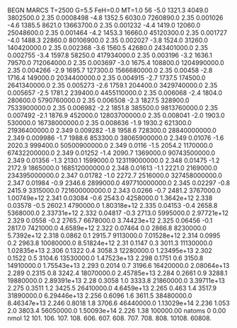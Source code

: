 BEGN
MARCS T=2500 G=5.5 FeH=0.0 MT=1.0
                  56
-5.0 1321.3 4049.0 3802500.0 2.35 0.0008498 
-4.8 1352.5 6030.0 7260890.0 2.35 0.001026 
-4.6 1385.5 8621.0 13663700.0 2.35 0.001232 
-4.4 1419.0 12060.0 25048600.0 2.35 0.001464 
-4.2 1453.3 16660.0 45120300.0 2.35 0.001727 
-4.0 1488.3 22860.0 80106900.0 2.35 0.002027 
-3.8 1524.0 31260.0 140420000.0 2.35 0.002368 
-3.6 1560.5 42680.0 243401000.0 2.35 0.002755 
-3.4 1597.8 58250.0 417934000.0 2.35 0.003196 
-3.2 1636.1 79570.0 712064000.0 2.35 0.003697 
-3.0 1675.4 108800.0 1204990000.0 2.35 0.004266 
-2.9 1695.7 127300.0 1566680000.0 2.35 0.00458 
-2.8 1716.4 149000.0 2034400000.0 2.35 0.004915 
-2.7 1737.5 174500.0 2641340000.0 2.35 0.005273 
-2.6 1759.1 204400.0 3429740000.0 2.35 0.005657 
-2.5 1781.2 239400.0 4455110000.0 2.35 0.006068 
-2.4 1804.0 280600.0 5790760000.0 2.35 0.006508 
-2.3 1827.5 328900.0 7533900000.0 2.35 0.006982 
-2.2 1851.8 385500.0 9813760000.0 2.35 0.007492 
-2.1 1876.9 452000.0 12803700000.0 2.35 0.008041 
-2.0 1903.0 530000.0 16738000000.0 2.35 0.008636 
-1.9 1930.2 621300.0 21936400000.0 2.349 0.009282 
-1.8 1958.6 728300.0 28840000000.0 2.349 0.009986 
-1.7 1988.6 853300.0 38065900000.0 2.349 0.01076 
-1.6 2020.3 999400.0 50500900000.0 2.349 0.0116 
-1.5 2054.2 1170000.0 67432200000.0 2.349 0.01252 
-1.4 2090.7 1369000.0 90743500000.0 2.349 0.01356 
-1.3 2130.1 1599000.0 123119000000.0 2.348 0.01475 
-1.2 2172.9 1865000.0 168512000000.0 2.348 0.01613 
-1.1 2221.0 2169000.0 234395000000.0 2.347 0.01782 
-1.0 2272.7 2516000.0 327458000000.0 2.347 0.01984 
-0.9 2346.6 2899000.0 497710000000.0 2.345 0.02297 
-0.8 2415.9 3315000.0 721600000000.0 2.343 0.0266 
-0.7 2481.2 3767000.0 1.00749e+12 2.341 0.03084 
-0.6 2543.0 4258000.0 1.3642e+12 2.338 0.03578 
-0.5 2602.1 4790000.0 1.80318e+12 2.335 0.04153 
-0.4 2658.8 5368000.0 2.33731e+12 2.332 0.04817 
-0.3 2713.0 5995000.0 2.97721e+12 2.329 0.0558 
-0.2 2765.7 6678000.0 3.74423e+12 2.325 0.06456 
-0.1 2817.0 7421000.0 4.6589e+12 2.322 0.07464 
0.0 2866.8 8230000.0 5.7392e+12 2.318 0.0862 
0.1 2915.7 9113000.0 7.01528e+12 2.314 0.0995 
0.2 2963.8 10080000.0 8.51824e+12 2.31 0.1147 
0.3 3011.3 11130000.0 1.02835e+13 2.306 0.1322 
0.4 3058.3 12280000.0 1.23495e+13 2.302 0.1522 
0.5 3104.6 13530000.0 1.47523e+13 2.298 0.1751 
0.6 3150.8 14910000.0 1.75543e+13 2.293 0.2014 
0.7 3196.6 16420000.0 2.08064e+13 2.289 0.2315 
0.8 3242.4 18070000.0 2.45785e+13 2.284 0.2661 
0.9 3288.1 19880000.0 2.89391e+13 2.28 0.3058 
1.0 3333.8 21860000.0 3.39711e+13 2.275 0.3511 
1.2 3425.5 26410000.0 4.6459e+13 2.265 0.463 
1.4 3517.9 31890000.0 6.29446e+13 2.256 0.6096 
1.6 3611.5 38480000.0 8.46347e+13 2.246 0.8018 
1.8 3706.6 46440000.0 1.13029e+14 2.236 1.053 
2.0 3803.4 56050000.0 1.50093e+14 2.226 1.38 
100000.00
natoms              0      0.00
nmol          12
          101.         106.       107.      108.         606.        607.        608.
          707.         708.       808.    10108.       60808.
